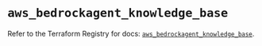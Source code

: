 # `aws_bedrockagent_knowledge_base`

Refer to the Terraform Registry for docs: [`aws_bedrockagent_knowledge_base`](https://registry.terraform.io/providers/hashicorp/aws/6.6.0/docs/resources/bedrockagent_knowledge_base).
